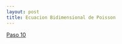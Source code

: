 ```yaml
---
layout: post
title: Ecuacion Bidimensional de Poisson
---
```


[Paso 10 ](http://nbviewer.ipython.org/github/ja0335/Course_12_steps_to_Navier_Stokes/blob/master/Step%2010.%20Poisson%20equation.ipynb)
